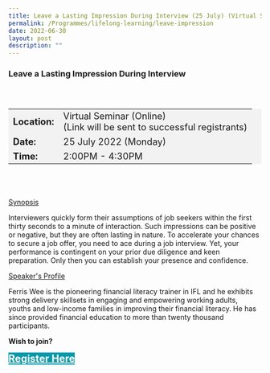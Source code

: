 ```yaml
---
title: Leave a Lasting Impression During Interview (25 July) (Virtual Seminar)
permalink: /Programmes/lifelong-learning/leave-impression
date: 2022-06-30
layout: post
description: ""
---
```

### Leave a Lasting Impression During Interview ###

<div style="padding:25px 0 0 0">
<table  style="font-size:130%; background-color:#f2f2f2">
	<tbody>
		<tr>
			 <td><b>Location:</b></td><td>Virtual Seminar (Online)<br>(Link will be sent to successful registrants)</td>
		</tr>
		<tr>
		 <td><b>Date:</b> </td><td>25 July 2022 (Monday)</td>
		</tr>
		<tr>
			<td> <b>Time:</b> </td><td>2:00PM - 4:30PM</td>
		</tr>
	</tbody>
</table>
<div>

<div style="padding:35px 0 0 0">
	<p><u>Synopsis</u></p>
	<p>Interviewers quickly form their assumptions of job seekers within the first thirty seconds to a minute of interaction. Such impressions can be positive or negative, but they are often lasting in nature. To accelerate your chances to secure a job offer, you need to ace during a job interview. Yet, your performance is contingent on your prior due diligence and keen preparation. Only then you can establish your presence and confidence.</p>
	<p><u>Speaker's Profile</u></p>
	<p>Ferris Wee is the pioneering financial literacy trainer in IFL and he exhibits strong delivery skillsets in engaging and empowering working adults, youths and low-income families in improving their financial literacy. He has since provided financial education to more than twenty thousand participants.</p>
</div>
<p><b>Wish to join?</b></p>
<div>
	<a href="https://go.gov.sg/vs-jul22-cpf" style="font-size:20px; width:35%; height:60px; background-color:#0899AA; color:white" class="bp-button"><b>Register Here</b></a>
</div>